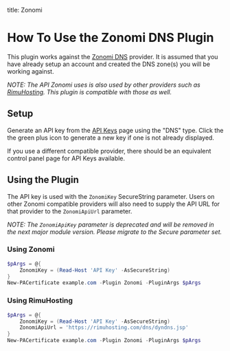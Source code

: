 title: Zonomi

# How To Use the Zonomi DNS Plugin

This plugin works against the [Zonomi DNS](https://zonomi.com) provider. It is assumed that you have already setup an account and created the DNS zone(s) you will be working against.

*NOTE: The API Zonomi uses is also used by other providers such as [RimuHosting](https://rimuhosting.com/). This plugin is compatible with those as well.*

## Setup

Generate an API key from the [API Keys](https://zonomi.com/app/cp/apikeys.jsp) page using the "DNS" type. Click the the green plus icon to generate a new key if one is not already displayed.

If you use a different compatible provider, there should be an equivalent control panel page for API Keys available.

## Using the Plugin

The API key is used with the `ZonomiKey` SecureString parameter. Users on other Zonomi compatible providers will also need to supply the API URL for that provider to the `ZonomiApiUrl` parameter.

*NOTE: The `ZonomiApiKey` parameter is deprecated and will be removed in the next major module version. Please migrate to the Secure parameter set.*

### Using Zonomi

```powershell
$pArgs = @{
    ZonomiKey = (Read-Host 'API Key' -AsSecureString)
}
New-PACertificate example.com -Plugin Zonomi -PluginArgs $pArgs
```

### Using RimuHosting

```powershell
$pArgs = @{
    ZonomiKey = (Read-Host 'API Key' -AsSecureString)
    ZonomiApiUrl = 'https://rimuhosting.com/dns/dyndns.jsp'
}
New-PACertificate example.com -Plugin Zonomi -PluginArgs $pArgs
```
